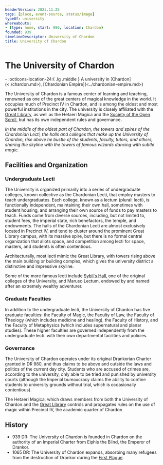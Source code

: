 ```yaml
---
headerVersion: 2023.11.25
tags: [place, event-source, status/image]
typeOf: university
whereabouts:
- {type: home, start: 980, location: Chardon}
founded: 939
timelineDescriptor: University of Chardon
title: University of Chardon
---
```

# The University of Chardon
<div class="grid cards ext-narrow-margin ext-one-column" markdown>
-    :octicons-location-24:{ .lg .middle } A university in [Chardon](<./chardon.md>), [Chardonian Empire](<../chardonian-empire.md>)  
</div>


The University of Chardon is a famous center of learning and teaching, renowned as one of the great centers of magical knowledge in the world. It occupies much of Precinct IV in Chardon, and is among the oldest and most powerful institutions in the city. The university is closely affiliated with the [Great Library](<./great-library.md>), as well as the Hetaeri Magica and the [Society of the Open Scroll](<../../../../groups/chardonian-organizations/society-of-the-open-scroll.md>), but has its own independent rules and governance. 

*In the middle of the oldest part of Chardon, the towers and spires of the Chardonian Lecti, the halls and colleges that make up the University of Chardon, rise above he bustle of the students, faculty, tutors, and others, sharing the skyline with the towers of famous wizards dancing with subtle magic.*
## Facilities and Organization

### Undergraduate Lecti

The University is organized primarily into a series of undergraduate colleges, known collective as the Chardonian Lecti, that employ masters to teach undergraduates. Each college, known as a lectum (plural: lecti), is functionally independent, maintaining their own hall, sometimes with student housing, and arranging their own source of funds to pay masters to teach. Funds come from diverse sources, including, but not limited to, student fees, the imperial state, rich benefactors, the temple, and endowments. The halls of the Chardonian Lecti are almost exclusively located in Precinct IV, and tend to cluster around the prominent Great Library campus, with its massive spire, but there is no formal central organization that allots space, and competition among lecti for space, masters, and students is often contentious.



Architecturally, most lecti mimic the Great Library, with towers rising above the main building or building complex, which gives the university district a distinctive and impressive skyline. 

Some of the more famous lecti include [Sybil's Hall](<../sybil-s-hall.md>), one of the original colleges of the University, and Maruso Lectum, endowed by and named after an extremely wealthy adventurer. 


### Graduate Faculties

In addition to the undergraduate lecti, the University of Chardon has five graduate faculties: the Faculty of Magic, the Faculty of Law, the Faculty of Theology (which includes medicine and healing), the Faculty of History, and the Faculty of Metaphysics (which includes supernatural and planar studies). These higher faculties are governed independently from the undergraduate lecti. with their own departmental facilities and policies.
### Governance

The University of Chardon operates under its original Drankorian Charter granted in DR 980, and thus claims to be above and outside the laws and politics of the current day city. Students who are accused of crimes are, according to the university, only able to be tried and punished by university courts (although the Imperial bureaucracy claims the ability to confine students to university grounds without trial, which is occasionally contentious).

The Hetaeri Magica, which draws members from both the University of Chardon and the [Great Library](<./great-library.md>) controls and propagates rules on the use of magic within Precinct IV, the academic quarter of Chardon. 
## History

- 939 DR: The University of Chardon is founded in Chardon on the authority of an Imperial Charter from Eiphis the Blind, the Emperor of Drankor.
- 1065 DR: The University of Chardon expands, absorbing many refugees from the destruction of Drankor during the [First Plague](<../../../../events/1000s/1059/first-plague.md>).



